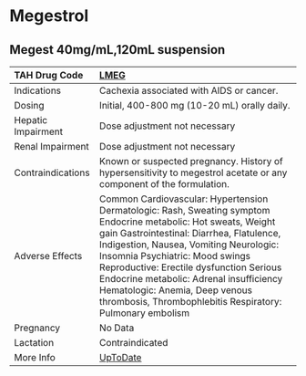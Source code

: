 # Megestrol

## Megest 40mg/mL,120mL suspension

| TAH Drug Code      | [LMEG](https://www.tahsda.org.tw/drugs/hissearch.php?drug_code=LMEG)                                                                                                                                                                                                                                                                                                                                                          |
|:-------------------|:------------------------------------------------------------------------------------------------------------------------------------------------------------------------------------------------------------------------------------------------------------------------------------------------------------------------------------------------------------------------------------------------------------------------------|
| Indications        | Cachexia associated with AIDS or cancer.                                                                                                                                                                                                                                                                                                                                                                                      |
| Dosing             | Initial, 400-800 mg (10-20 mL) orally daily.                                                                                                                                                                                                                                                                                                                                                                                  |
| Hepatic Impairment | Dose adjustment not necessary                                                                                                                                                                                                                                                                                                                                                                                                 |
| Renal Impairment   | Dose adjustment not necessary                                                                                                                                                                                                                                                                                                                                                                                                 |
| Contraindications  | Known or suspected pregnancy. History of hypersensitivity to megestrol acetate or any component of the formulation.                                                                                                                                                                                                                                                                                                           |
| Adverse Effects    | Common Cardiovascular: Hypertension Dermatologic: Rash, Sweating symptom Endocrine metabolic: Hot sweats, Weight gain Gastrointestinal: Diarrhea, Flatulence, Indigestion, Nausea, Vomiting Neurologic: Insomnia Psychiatric: Mood swings Reproductive: Erectile dysfunction Serious Endocrine metabolic: Adrenal insufficiency Hematologic: Anemia, Deep venous thrombosis, Thrombophlebitis Respiratory: Pulmonary embolism |
| Pregnancy          | No Data                                                                                                                                                                                                                                                                                                                                                                                                                       |
| Lactation          | Contraindicated                                                                                                                                                                                                                                                                                                                                                                                                               |
| More Info          | [UpToDate](https://www.uptodate.com/contents/megestrol-acetate-drug-information)                                                                                                                                                                                                                                                                                                                                              |

